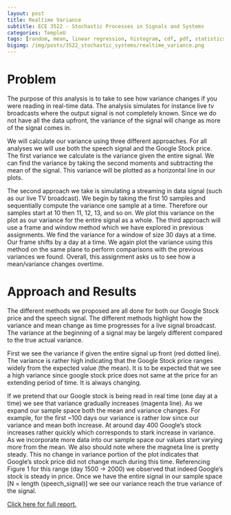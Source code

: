 ```yaml
---
layout: post
title: Realtime Variance
subtitle: ECE 3522 - Stochastic Processes in Signals and Systems
categories: TempleU
tags: [random, mean, linear regression, histogram, cdf, pdf, statistics, speech, software, matlab, programming]
bigimg: /img/posts/3522_stochastic_systems/realtime_variance.png
---
```


# Problem
The purpose of this analysis is to take to see how variance changes if you
were reading in real-time data. The analysis simulates for instance live tv
broadcasts where the output signal is not completely known. Since we do not
have all the data upfront, the variance of the signal will change as more
of the signal comes in.

We will calculate our variance using three different approaches. For all
analyses we will use both the speech signal and the Google Stock price.
The first variance we calculate is the variance given the entire signal.
We can find the variance by taking the second moments and subtracting the
mean of the signal. This variance will be plotted as a horizontal line in
our plots.

The second approach we take is simulating a streaming in data signal (such
as our live TV broadcast). We begin by taking the first 10 samples and
sequentially compute the variance one sample at a time. Therefore our
samples start at 10 then 11, 12, 13, and so on. We plot this variance on
the plot as our variance for the entire signal as a whole. The third
approach will use a frame and window method which we have explored in
previous assignments. We find the variance for a window of size 30 days at
a time. Our frame shifts by a day at a time. We again plot the variance
using this method on the same plane to perform comparisons with the
previous variances we found. Overall, this assignment asks us to see how a
mean/variance changes overtime.

# Approach and Results
The different methods we proposed are all done for both our Google Stock
price and the speech signal. The different methods highlight how the
variance and mean change as time progresses for a live signal broadcast.
The variance at the beginning of a signal may be largely different compared
to the true actual variance.

First we see the variance if given the entire signal up front
(red dotted line). The variance is rather high indicating that the Google
Stock price ranges widely from the expected value (the mean).
It is to be expected that we see a high variance since google stock price
does not same at the price for an extending period of time. It is always
changing.

If we pretend that our Google stock is being read in real time
(one day at a time) we see that variance gradually increases (magenta
line). As we expand our sample space both the mean and variance changes.
For example, for the first ~100 days our variance is rather low since our
variance and mean both increase. At around day 400 Google’s stock
increases rather quickly which corresponds to stark increase in variance.
As we incorporate more data into our sample space our values start varying
more from the mean. We also should note where the magneta line is pretty
steady. This no change in variance portion of the plot indicates that
Google’s stock price did not change much during this time. Referencing
Figure 1 for this range (day 1500 -> 2000) we observed that indeed
Google’s stock is steady in price. Once we have the entire signal in our
sample space [N = length (speech_signal)] we see our variance reach the
true variance of the signal.

[Click here for full report.](
http://files.tdevin.com/blog/20150202_trejo_devin_ca3.pdf)
